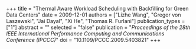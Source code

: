 +++
title = "Thermal Aware Workload Scheduling with Backfilling for Green Data Centers"
date = 2009-12-01
authors = ["Lizhe Wang", "Gregor von Laszewski", "Jai Dayal", "Xi He", "Thomas R. Furlani"]
publication_types = ["1"]
abstract = ""
selected = "false"
publication = "*Proceedings of the 28th IEEE International Performance Computing and Communications Conference (IPCCC)*"
doi = "10.1109/PCCC.2009.5403821"
+++

